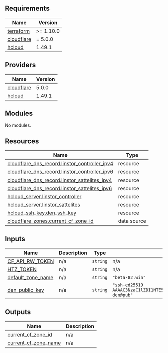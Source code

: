 <!-- BEGIN_TF_DOCS -->
## Requirements

| Name | Version |
|------|---------|
| <a name="requirement_terraform"></a> [terraform](#requirement\_terraform) | >= 1.10.0 |
| <a name="requirement_cloudflare"></a> [cloudflare](#requirement\_cloudflare) | = 5.0.0 |
| <a name="requirement_hcloud"></a> [hcloud](#requirement\_hcloud) | 1.49.1 |

## Providers

| Name | Version |
|------|---------|
| <a name="provider_cloudflare"></a> [cloudflare](#provider\_cloudflare) | 5.0.0 |
| <a name="provider_hcloud"></a> [hcloud](#provider\_hcloud) | 1.49.1 |

## Modules

No modules.

## Resources

| Name | Type |
|------|------|
| [cloudflare_dns_record.linstor_controller_ipv4](https://registry.terraform.io/providers/cloudflare/cloudflare/5.0.0/docs/resources/dns_record) | resource |
| [cloudflare_dns_record.linstor_controller_ipv6](https://registry.terraform.io/providers/cloudflare/cloudflare/5.0.0/docs/resources/dns_record) | resource |
| [cloudflare_dns_record.linstor_sattelites_ipv4](https://registry.terraform.io/providers/cloudflare/cloudflare/5.0.0/docs/resources/dns_record) | resource |
| [cloudflare_dns_record.linstor_sattelites_ipv6](https://registry.terraform.io/providers/cloudflare/cloudflare/5.0.0/docs/resources/dns_record) | resource |
| [hcloud_server.linstor_controller](https://registry.terraform.io/providers/hetznercloud/hcloud/1.49.1/docs/resources/server) | resource |
| [hcloud_server.linstor_sattelites](https://registry.terraform.io/providers/hetznercloud/hcloud/1.49.1/docs/resources/server) | resource |
| [hcloud_ssh_key.den_ssh_key](https://registry.terraform.io/providers/hetznercloud/hcloud/1.49.1/docs/resources/ssh_key) | resource |
| [cloudflare_zones.current_cf_zone_id](https://registry.terraform.io/providers/cloudflare/cloudflare/5.0.0/docs/data-sources/zones) | data source |

## Inputs

| Name | Description | Type | Default | Required |
|------|-------------|------|---------|:--------:|
| <a name="input_CF_API_RW_TOKEN"></a> [CF\_API\_RW\_TOKEN](#input\_CF\_API\_RW\_TOKEN) | n/a | `string` | n/a | yes |
| <a name="input_HTZ_TOKEN"></a> [HTZ\_TOKEN](#input\_HTZ\_TOKEN) | n/a | `string` | n/a | yes |
| <a name="input_default_zone_name"></a> [default\_zone\_name](#input\_default\_zone\_name) | n/a | `string` | `"beta-82.win"` | no |
| <a name="input_den_public_key"></a> [den\_public\_key](#input\_den\_public\_key) | n/a | `string` | `"ssh-ed25519 AAAAC3NzaC1lZDI1NTE5AAAAIO7MRK0SR14QnaopknO/V74zRhlZpbHCX8vefJg1nQha den@pub"` | no |

## Outputs

| Name | Description |
|------|-------------|
| <a name="output_current_cf_zone_id"></a> [current\_cf\_zone\_id](#output\_current\_cf\_zone\_id) | n/a |
| <a name="output_current_cf_zone_name"></a> [current\_cf\_zone\_name](#output\_current\_cf\_zone\_name) | n/a |
<!-- END_TF_DOCS -->